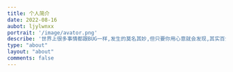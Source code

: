 ```yaml
---
title: 个人简介
date: 2022-08-16
aubot: ljylwnxx
portrait: '/image/avator.png'
describe: '世界上很多事情都跟BUG一样,发生的莫名其妙,但只要你用心意就会发现,其实百分之九十的事,都是有迹可循的良苦用心。'
type: "about"
layout: "about"
comments: false
---
```

